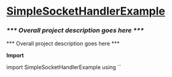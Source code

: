 # <u>SimpleSocketHandlerExample</u>
### <i>*** Overall project description goes here ***</i>


*** Overall project description goes here ***

<b>Import</b>

import SimpleSocketHandlerExample using ``
